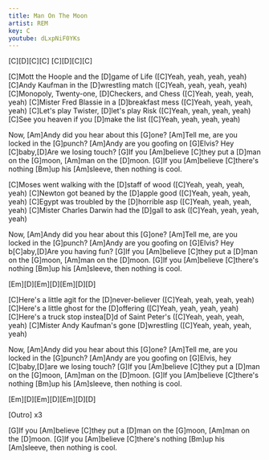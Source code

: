 ```yaml
---
title: Man On The Moon
artist: REM
key: C
youtube: dLxpNiF0YKs
---
```


[C][D][C][C] 
[C][D][C][C] 

[C]Mott the Hoople and the [D]game of Life ([C]Yeah, yeah, yeah, yeah)
[C]Andy Kaufman in the [D]wrestling match ([C]Yeah, yeah, yeah, yeah)
[C]Monopoly, Twenty-one, [D]Checkers, and Chess ([C]Yeah, yeah, yeah, yeah)
[C]Mister Fred Blassie in a [D]breakfast mess ([C]Yeah, yeah, yeah, yeah)
[C]Let's play Twister, [D]let's play Risk ([C]Yeah, yeah, yeah, yeah)
[C]See you heaven if you [D]make the list ([C]Yeah, yeah, yeah, yeah)

Now, [Am]Andy did you hear about this [G]one?
[Am]Tell me, are you locked in the [G]punch?
[Am]Andy are you goofing on [G]Elvis? Hey [C]baby,[D]Are we losing touch?
[G]If you [Am]believe [C]they put a [D]man on the [G]moon, [Am]man on the [D]moon.
[G]If you [Am]believe [C]there's nothing [Bm]up his [Am]sleeve, then nothing is cool.

[C]Moses went walking with the [D]staff of wood ([C]Yeah, yeah, yeah, yeah)
[C]Newton got beaned by the [D]apple good ([C]Yeah, yeah, yeah, yeah)
[C]Egypt was troubled by the [D]horrible asp ([C]Yeah, yeah, yeah, yeah)
[C]Mister Charles Darwin had the [D]gall to ask ([C]Yeah, yeah, yeah, yeah)

Now, [Am]Andy did you hear about this [G]one?
[Am]Tell me, are you locked in the [G]punch?
[Am]Andy are you goofing on [G]Elvis? Hey b[C]aby,[D]Are you having fun?
[G]If you [Am]believe [C]they put a [D]man on the [G]moon, [Am]man on the [D]moon.
[G]If you [Am]believe [C]there's nothing [Bm]up his [Am]sleeve, then nothing is cool.

[Em][D][Em][D][Em][D][D]

[C]Here's a little agit for the [D]never-believer ([C]Yeah, yeah, yeah, yeah)
[C]Here's a little ghost for the [D]offering ([C]Yeah, yeah, yeah, yeah)
[C]Here's a truck stop instea[D]d of Saint Peter's ([C]Yeah, yeah, yeah, yeah)
[C]Mister Andy Kaufman's gone [D]wrestling ([C]Yeah, yeah, yeah, yeah)

Now, [Am]Andy did you hear about this [G]one?
[Am]Tell me, are you locked in the [G]punch?
[Am]Andy are you goofing on [G]Elvis, hey [C]baby,[D]are we losing touch?
[G]If you [Am]believe [C]they put a [D]man on the [G]moon, [Am]man on the [D]moon.
[G]If you [Am]believe [C]there's nothing [Bm]up his [Am]sleeve, then nothing is cool.

[Em][D][Em][D][Em][D][D]

[Outro] x3

[G]If you [Am]believe [C]they put a [D]man on the [G]moon, [Am]man on the [D]moon.
[G]If you [Am]believe [C]there's nothing [Bm]up his [Am]sleeve, then nothing is cool.
